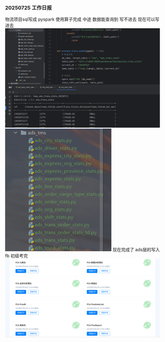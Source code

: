### 20250725 工作日报

物流项目sql写成 pyspark 使用算子完成
中途 数据能查询到 写不进去 
现在可以写进去
![img.png](../img/imgs6/img.png)
![img_1.png](../img/imgs6/img_1.png)
现在完成了 ads层的写入
fb 初级考完
![img.png](../img/imgs6/img2.png)
